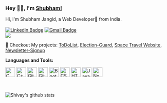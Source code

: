 ### Hey 👋🏽, I'm [Shubham!](https://shivaylaba.me)

<!-- (https://shivaylamba.me)  -->

Hi, I'm Shubham Jangid, a Web Developer🚀 from India. <br> <br>
[![Linkedin Badge](https://img.shields.io/badge/-mocamboo-blue?style=social&logo=Linkedin&logoColor=blue&link=https://www.linkedin.com/in/mocamboo)](https://www.linkedin.com/in/mocamboo/)
[![Gmail Badge](https://img.shields.io/badge/-GMail-c14438?style=social&logo=Gmail&logoColor=red&link=mailto:shubham0jangid@gmail.com)](mailto:shubham0jangid@gmail.com)
<br />
![](https://visitor-badge.glitch.me/badge?page_id=mocamboo.mocamboo) <br>

🔭 Checkout My projects: [ToDoList](https://todolist-app-project-shubham.herokuapp.com/), [Election-Guard](https://election-guard-project-shubham.herokuapp.com/), [Space Travel Website](https://space-tour-plan.netlify.app/index.html), [Newsletter-Signup](https://newsletter-signup-kshitijanand.herokuapp.com/)

**Languages and Tools:**

<p align="centre"> 
     <img width="30px" src="https://img.icons8.com/color/3x/c-programming.png" title="C"/>
<img width="30px" src="https://img.icons8.com/color/4x/c-plus-plus-logo.png" title="C++"/>
<!-- <img width="30px" src="https://img.icons8.com/color/4x/000000/python.png" title="Python"/> -->
<!-- <img width="30px" src="https://img.icons8.com/color/4x/000000/java.png" title ="Java"/> -->
<!-- <img width="30px" src="https://img.icons8.com/plasticine/100/000000/react.png" title="React"/> -->
<!-- <img width="30px" src="https://img.icons8.com/ios/4x/00758f/mysql-logo.png" title="MySQL"/> -->
<!-- <img width="30px" src="https://img.icons8.com/dusk/64/000000/database-restore.png" title="Database"/> -->
<img width="30px" src="https://img.icons8.com/fluent/8x/github.png" title="GitHub"/>
<img width="30px" src="https://img.icons8.com/color/2x/git.png" title="Git"/>
<img width="30px" src="https://img.icons8.com/color/2x/bootstrap.png" title="Bootstrap"/>
<img width="30px" src="https://img.icons8.com/color/48/000000/css3.png" title="CSS"/>
<img width="30px" src="https://img.icons8.com/color/48/000000/html-5.png" title="HTML"/>
<img width="30px" src="https://img.icons8.com/color/48/000000/javascript.png" title="Javascript"/>
<!-- <img width="30px" src="https://img.icons8.com/color/8x/000000/mongodb.png" title="MongoDB"/> -->
<img width="30px" src="https://img.icons8.com/color/8x/000000/nodejs.png" title="Nodejs"/>
<!-- <img width="30px" src="https://img.icons8.com/color/8x/000000/tensorflow.png" title="Tensorflow"/> -->
</p>
<br>

![Shivay's github stats](https://github-readme-stats.vercel.app/api?username=mocamboo&show_icons=true&hide_border=true)
